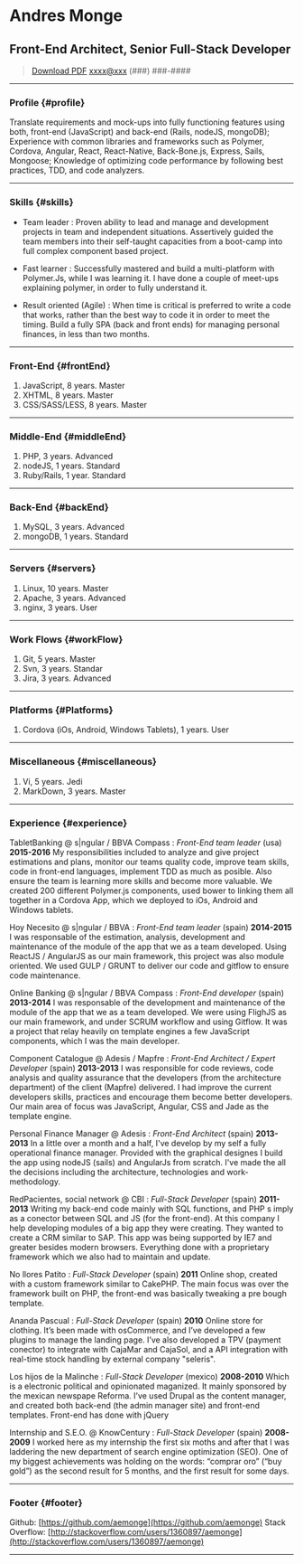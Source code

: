# Andres Monge
## Front-End Architect, Senior Full-Stack Developer

> [Download PDF](resume.pdf)
> [xxxx@xxx](xxxx@xxx.com)
> (###) ###-####

------

### Profile {#profile}

Translate requirements and mock-ups into fully functioning features using both, front-end (JavaScript) and back-end (Rails, nodeJS, mongoDB); Experience with common libraries and frameworks such as Polymer, Cordova, Angular, React, React-Native, Back-Bone.js, Express, Sails, Mongoose; Knowledge of optimizing code performance by following best practices, TDD, and code analyzers.

------

### Skills {#skills}

* Team leader
  : Proven ability to lead and manage and development projects in team and independent situations. Assertively guided the
  team members into their self-taught capacities from a boot-camp into full complex component based project.

* Fast learner
  : Successfully mastered and build a multi-platform with Polymer.Js, while I was learning it. I have done a
  couple of meet-ups explaining polymer, in order to fully understand it.

* Result oriented (Agile)
  : When time is critical is preferred to write a code that works, rather than the best way to code it in order to meet
  the timing. Build a fully SPA (back and front ends) for managing personal finances, in less than two months.

-------

### Front-End {#frontEnd}

1. JavaScript, 8 years. Master
1. XHTML, 8 years. Master
1. CSS/SASS/LESS, 8 years. Master

-------

### Middle-End {#middleEnd}

1. PHP, 3 years. Advanced
1. nodeJS, 1 years. Standard
1. Ruby/Rails, 1 year. Standard

-------

### Back-End {#backEnd}

1. MySQL, 3 years. Advanced
1. mongoDB, 1 years. Standard

-------

### Servers {#servers}

1. Linux, 10 years. Master
1. Apache, 3 years. Advanced
1. nginx, 3 years. User

-------

### Work Flows {#workFlow}

1. Git, 5 years. Master
1. Svn, 3 years. Standar
1. Jira, 3 years. Advanced

-------

### Platforms {#Platforms}

1. Cordova (iOs, Android, Windows Tablets), 1 years. User

-------

### Miscellaneous {#miscellaneous}

1. Vi, 5 years. Jedi
1. MarkDown, 3 years. Master

------

### Experience {#experience}

TabletBanking @ s|ngular / BBVA Compass
: *Front-End team leader* (usa)
  __2015-2016__
 My responsibilities included to analyze and give project estimations and plans, monitor our teams quality code, improve team skills, code in front-end languages, implement TDD as much as posible. Also ensure the team is learning more skills and become more valuable. We created 200 different Polymer.js components, used bower to linking them all together in a Cordova App, which we deployed to iOs, Android and Windows tablets.

Hoy Necesito @ s|ngular / BBVA
: *Front-End team leader* (spain)
  __2014-2015__
  I was responsable of the estimation, analysis, development and maintenance of the module of the app that we as a team developed. Using ReactJS / AngularJS as our main framework, this project was also module oriented. We used GULP / GRUNT to deliver our code and git­flow to ensure code maintenance.

Online Banking @ s|ngular / BBVA Compass
: *Front-End developer* (spain)
  __2013-2014__
 I was responsable of the development and maintenance of the module of the app that we as a team developed. We were using FlighJS as our main framework, and under SCRUM workflow and using Git­flow. It was a project that relay heavily on template engines a few JavaScript components, which I was the main developer.

Component Catalogue @ Adesis / Mapfre
: *Front-End Architect / Expert Developer* (spain)
  __2013-2013__
 I was responsible for code reviews, code analysis and quality assurance that the developers (from the architecture
 department) of the client (Mapfre) delivered. I had improve the current developers skills, practices and encourage them become better developers. Our main area of focus was JavaScript, Angular, CSS and Jade as the template engine.

Personal Finance Manager @ Adesis
: *Front-End Architect* (spain)
  __2013-2013__
 In a little over a month and a half, I've develop by my self a fully operational finance manager. Provided with the
 graphical designes I build the app using nodeJS (sails) and AngularJs from scratch. I've made the all the decisions including the architecture, technologies and work-methodology.

RedPacientes, social network @ CBI
: *Full-Stack Developer* (spain)
 __2011-2013__
 Writing my back-end code mainly with SQL functions, and PHP s imply as a conector between SQL and JS (for the front-end).
 At this company I help developing modules of a big app they were creating. They wanted to create a CRM similar to SAP. This app was being supported by IE7 and greater besides modern browsers. Everything done with a proprietary framework which we also had to maintain and update.

No llores Patito
: *Full-Stack Developer* (spain)
 __2011__
 Online shop, created with a custom framework similar to CakePHP. The main focus was over the framework built on PHP,
 the front-end was basically tweaking a pre bough template.

Ananda Pascual
: *Full-Stack Developer* (spain)
 __2010__
 Online store for clothing. It’s been made with osCommerce, and I’ve developed a few plugins to manage the landing page.
 I’ve also developed a TPV (payment conector) to integrate with CajaMar and CajaSol,  and a API integration with real-time stock handling by
 external company "seleris".

Los hijos de la Malinche
: *Full-Stack Developer* (mexico)
 __2008-2010__
 Which is a electronic political and opinionated maganized. It mainly sponsored by the mexican newspape Reforma. I’ve
 used Drupal as the content manager, and created both back-end (the admin manager site) and front-end templates. Front-end has done with jQuery

Internship and S.E.O. @ KnowCentury
: *Full-Stack Developer* (spain)
 __2008-2009__
 I worked here as my internship the first six moths and after that I was laddering the new department of search engine optimization (SEO). One of my biggest achievements was holding on the words: “comprar oro” (“buy gold”) as the second result for 5 months, and the first result for some days.

------

### Footer {#footer}

Github: [https://github.com/aemonge](https://github.com/aemonge)
Stack Overflow: [http://stackoverflow.com/users/1360897/aemonge](http://stackoverflow.com/users/1360897/aemonge)

------
